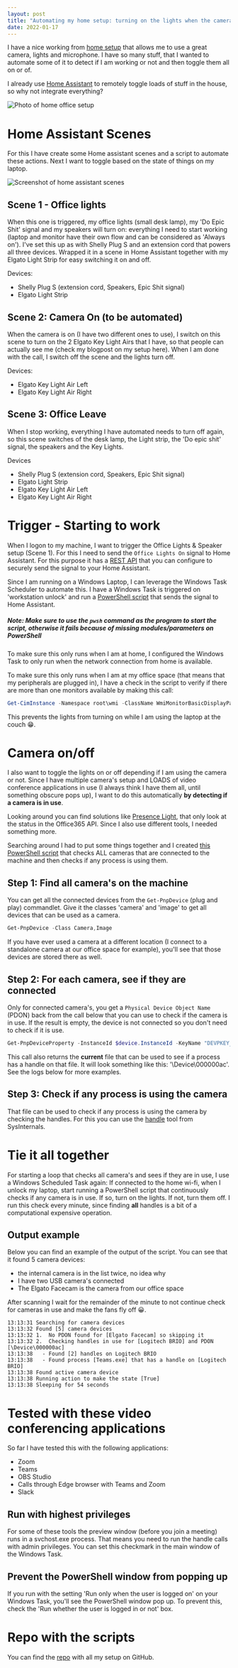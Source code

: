 ```yaml
---
layout: post
title: "Automating my home setup: turning on the lights when the camera is in use"
date: 2022-01-17
---
```


I have a nice working from [home setup](/blog/2021/05/13/home-setup) that allows me to use a great camera, lights and microphone. I have so many stuff, that I wanted to automate some of it to detect if I am working or not and then toggle them all on or of. 

I already use [Home Assistant](https://www.home-assistant.io/) to remotely toggle loads of stuff in the house, so why not integrate everything? 

![Photo of home office setup](/images/20210513/SetupUpdate2022.jpg)  

# Home Assistant Scenes
For this I have create some Home assistant scenes and a script to automate these actions. Next I want to toggle based on the state of things on my laptop.  

![Screenshot of home assistant scenes](/images/2022/20220117/20220117_homeassistant.png)   

## Scene 1 - Office lights
When this one is triggered, my office lights (small desk lamp), my 'Do Epic Shit' signal and my speakers will turn on: everything I need to start working (laptop and monitor have their own flow and can be considered as 'Always on'). I've set this up as with Shelly Plug S and an extension cord that powers all three devices. Wrapped it in a scene in Home Assistant together with my Elgato Light Strip for easy switching it on and off.

Devices:
- Shelly Plug S (extension cord, Speakers, Epic Shit signal)
- Elgato Light Strip

## Scene 2: Camera On (to be automated)
When the camera is on (I have two different ones to use), I switch on this scene to turn on the 2 Elgato Key Light Airs that I have, so that people can actually see me (check my blogpost on my setup here). When I am done with the call, I switch off the scene and the lights turn off.

Devices:
- Elgato Key Light Air Left
- Elgato Key Light Air Right

## Scene 3: Office Leave
When I stop working, everything I have automated needs to turn off again, so this scene switches of the desk lamp, the Light strip, the 'Do epic shit' signal, the speakers and the Key Lights.

Devices
- Shelly Plug S (extension cord, Speakers, Epic Shit signal)
- Elgato Light Strip
- Elgato Key Light Air Left
- Elgato Key Light Air Right

# Trigger - Starting to work
When I logon to my machine, I want to trigger the Office Lights & Speaker setup (Scene 1). For this I need to send the `Office Lights On` signal to Home Assistant. For this purpose it has a [REST API](https://developers.home-assistant.io/docs/api/rest/) that you can configure to securely send the signal to your Home Assistant.

Since I am running on a Windows Laptop, I can leverage the Windows Task Scheduler to automate this. I have a Windows Task is triggered on 'workstation unlock' and run a [PowerShell script](https://github.com/rajbos/home-automation/blob/main/WindowsLogin.ps1) that sends the signal to Home Assistant.

##### Note: Make sure to use the `pwsh` command as the program to start the script, otherwise it fails because of missing modules/parameters on PowerShell

To make sure this only runs when I am at home, I configured the Windows Task to only run when the network connection from home is available.

To make sure this only runs when I am at my office space (that means that my peripherals are plugged in), I have a check in the script to verify if there are more than one monitors available by making this call:
``` powershell 
Get-CimInstance -Namespace root\wmi -ClassName WmiMonitorBasicDisplayParams
```
This prevents the lights from turning on while I am using the laptop at the couch 😁.

# Camera on/off
I also want to toggle the lights on or off depending if I am using the camera or not. Since I have multiple camera's setup and LOADS of video conference applications in use (I always think I have them all, until something obscure pops up), I want to do this automatically **by detecting if a camera is in use**.

Looking around you can find solutions like [Presence Light](https://github.com/isaacrlevin/PresenceLight), that only look at the status in the Office365 API. Since I also use different tools, I needed something more. 

Searching around I had to put some things together and I created [this PowerShell script](https://github.com/rajbos/home-automation/blob/main/camera-check.ps1) that checks ALL cameras that are connected to the machine and then checks if any process is using them. 

## Step 1: Find all camera's on the machine
You can get all the connected devices from the `Get-PnpDevice` (plug and play) commandlet. Give it the classes 'camera' and 'image' to get all devices that can be used as a camera.
``` powershell
Get-PnpDevice -Class Camera,Image
```
If you have ever used a camera at a different location (I connect to a standalone camera at our office space for example), you'll see that those devices are stored there as well.

## Step 2: For each camera, see if they are connected
Only for connected camera's, you get a `Physical Device Object Name` (PDON) back from the call below that you can use to check if the camera is in use. If the result is empty, the device is not connected so you don't need to check if it is use.
``` powershell	
Get-PnpDeviceProperty -InstanceId $device.InstanceId -KeyName "DEVPKEY_Device_PDOName"
```
This call also returns the **current** file that can be used to see if a process has a handle on that file. It will look  something like this: '\Device\000000ac'. See the logs below for more examples.

## Step 3: Check if any process is using the camera
That file can be used to check if any process is using the camera by checking the handles. For this you can use the [handle](https://docs.microsoft.com/en-us/sysinternals/downloads/handle) tool from SysInternals.

# Tie it all together
For starting a loop that checks all camera's and sees if they are in use, I use a Windows Scheduled Task again: If connected to the home wi-fi, when I unlock my laptop, start running a PowerShell script that continuously checks if any camera is in use. If so, turn on the lights. If not, turn them off. I run this check every minute, since finding **all** handles is a bit of a computational expensive operation.

## Output example
Below you can find an example of the output of the script. You can see that it found 5 camera devices: 
- the internal camera is in the list twice, no idea why
- I have two USB camera's connected
- The Elgato Facecam is the camera from our office space

After scanning I wait for the remainder of the minute to not continue check for cameras in use and make the fans fly off 😀.

```
13:13:31 Searching for camera devices
13:13:32 Found [5] camera devices
13:13:32 1.  No PDON found for [Elgato Facecam] so skipping it
13:13:32 2.  Checking handles in use for [Logitech BRIO] and PDON [\Device\000000ac]
13:13:38   - Found [2] handles on Logitech BRIO
13:13:38   - Found process [Teams.exe] that has a handle on [Logitech BRIO]
13:13:38 Found active camera device
13:13:38 Running action to make the state [True]
13:13:38 Sleeping for 54 seconds
```

# Tested with these video conferencing applications
So far I have tested this with the following applications:
- Zoom
- Teams
- OBS Studio
- Calls through Edge browser with Teams and Zoom
- Slack

## Run with highest privileges
For some of these tools the preview window (before you join a meeting) runs in a svchost.exe process. That means you need to run the handle calls with admin privileges. You can set this checkmark in the main window of the Windows Task.

## Prevent the PowerShell window from popping up
If you run with the setting 'Run only when the user is logged on' on your Windows Task, you'll see the PowerShell window pop up. To prevent this, check the 'Run whether the user is logged in or not' box.

# Repo with the scripts
You can find the [repo](https://github.com/rajbos/home-automation) with all my setup on GitHub.